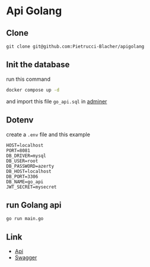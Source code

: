 # Api Golang

## Clone

```
git clone git@github.com:Pietrucci-Blacher/apigolang
```

## Init the database

run this command
```bash
docker compose up -d
```
and import this file `go_api.sql` in [adminer](http://localhost:8080)

## Dotenv

create a `.env` file and this example
```
HOST=localhost
PORT=8081
DB_DRIVER=mysql
DB_USER=root
DB_PASSWORD=azerty
DB_HOST=localhost
DB_PORT=3306
DB_NAME=go_api
JWT_SECRET=mysecret
```

## run Golang api

```
go run main.go
```

## Link

* [Api](http://localhost:8081/)
* [Swagger](http://localhost:8081/api/swagger/index.html)
